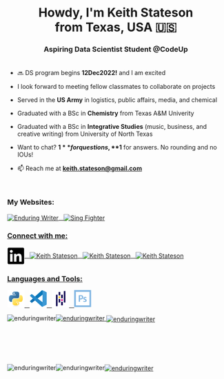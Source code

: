 <!---
Hi everyone. This is my README.md file for GitHub
-->

<html>

<head>
    <h1 align="center">
    Howdy, I'm Keith Stateson <br> from Texas, USA 🇺🇸
    </h1>
</head>

<head>
    <h3 align="center">
    Aspiring Data Scientist Student @CodeUp
    <br><br>
    </h3>
</head>

<!--- Snapshot of Events -->
- 🔜 DS program begins **12Dec2022!** and I am excited

- I look forward to meeting fellow classmates to collaborate on projects

- Served in the **US Army** in logistics, public affairs, media, and chemical

- Graduated with a BSc in **Chemistry** from Texas A&M Univerity

- Graduated with a BSc in **Integrative Studies** (music, business, and creative writing) from University of North Texas

- Want to chat? **$1** for questions, **$1** for answers. No rounding and no IOUs!

- 📫 Reach me at **keith.stateson@gmail.com**


<br>
<!--- My websites that I have designed and managed -->
<head>
    <h3 align="left">
    My Websites:
    </h3>
</head>

<body>
    <p align="left">
    <a href="https://www.enduringwriter.com" target="blank">
    <img align="center" src="https://static.wixstatic.com/media/076b99_b08fce0a88f04c25b48afa89f780cecd~mv2.png" alt="Enduring Writer" style="object-fit:contain; width:50px; height:50px;"/>
    &nbsp;
    <a href="https://www.singfighter.com" target="blank">
    <img align="center" src="https://static.wixstatic.com/media/076b99_b626ee29d9504784a7ae48ec364a4aac~mv2.png" alt="Sing Fighter" style="object-fit:scale-contain; width:40px; height:40px;"/>
    <p>
</body>


<!--- Social networks that I use or plan on using -->
<head>
    <h3 align="left">
    Connect with me:</h3>
</head>

<body>
    <p align="left">
    <a href="https://www.linkedin.com/in/keithstateson" target="blank">
    <img align="center" src="https://raw.githubusercontent.com/devicons/devicon/master/icons/linkedin/linkedin-plain.svg" alt="Keith Stateson" height="40" width="40"/>
    &nbsp;
    <a href="https://youtu.be/rBRtNWWkKtQ" target="blank"><img align="center" src="https://raw.githubusercontent.com/enduringwriter/icons/main/youtube.png" alt="Keith Stateson" height="40" width="40"/>
    &nbsp;
    <a href="https://twitter.com/enduringwriter" target="blank">
    <img align="center" src="https://raw.githubusercontent.com/enduringwriter/icons/main/twitter.png" alt="Keith Stateson" height="40" width="40"/>
    &nbsp;
    <a href="https://stackoverflow.com/users/20429461/enduringwriter" target="blank"><img align="center" src="https://raw.githubusercontent.com/enduringwriter/icons/main/stackoverflow.png" alt="Keith Stateson" height="40" width="40"/>
    </p>
</body>


<!--- Technical skills -->
<head>
    <h3 align="left">Languages and Tools:</h3>
</head>

<body>
    <p align="left">
    <a href="https://github.com/enduringwriter" target="_blank">
    <img src="https://raw.githubusercontent.com/devicons/devicon/master/icons/python/python-original.svg" alt="python" width="40" height="40"/>
    &nbsp;
    <a href="https://github.com/enduringwriter" target="_blank">
    <img src="https://raw.githubusercontent.com/devicons/devicon/master/icons/vscode/vscode-original.svg" alt="flask" width="40" height="40"/>
    &nbsp;
    <a href="https://github.com/enduringwriter" target="_blank">
    <img src="https://raw.githubusercontent.com/devicons/devicon/master/icons/pandas/pandas-original.svg" alt="pandas" width="40" height="40"/>
    &nbsp;
    <a href="https://github.com/enduringwriter" target="_blank">
    <img src="https://raw.githubusercontent.com/devicons/devicon/master/icons/photoshop/photoshop-line.svg" alt="photoshop" width="40" height="40"/>
    </p>


<!--- GitHub stats -->
<body>
    <p align="left">
    <a href="https://github.com/enduringwriter" target="_blank">    
    <img alight="left" src="https://github-readme-stats.vercel.app/api?username=enduringwriter" alt="enduringwriter"/>
    <a href="https://github.com/enduringwriter" target ="_blank">
    <img align="center" src="https://github-readme-streak-stats.herokuapp.com/?user=enduringwriter" alt="enduringwriter"/>
    <a href="https://github.com/enduringwriter" target ="_blank">
    <img align="left" src="https://github-readme-stats.vercel.app/api/top-langs?username=enduringwriter&show_icons=true&locale=en&layout=compact&theme=default&langs_count=10" alt="enduringwriter"/>
    </p>
</body>

<br><br><br><br>

<!--- GitHub repositories -->
<body>
    <p align="left">
    <a href="https://github.com/enduringwriter" target ="_blank">
    <img align="left" src="https://github-readme-stats.vercel.app/api/pin/?username=enduringwriter&repo=fun_projects" alt="enduringwriter"/>
    <a href="https://github.com/enduringwriter" target ="_blank">
    <img align="center" src="https://github-readme-stats.vercel.app/api/pin/?username=enduringwriter&repo=icons" alt="enduringwriter"/>
    <a href="https://github.com/enduringwriter" target ="_blank">
    <img align="left" src="https://github-readme-stats.vercel.app/api/pin/?username=enduringwriter&repo=enduringwriter" alt="enduringwriter"/>
    </p>
</body>

</html>
